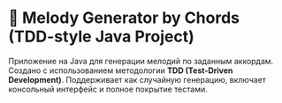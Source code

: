 # 🎵 Melody Generator by Chords (TDD-style Java Project)

Приложение на Java для генерации мелодий по заданным аккордам. 
Создано с использованием методологии **TDD (Test-Driven Development)**. 
Поддерживает как случайную генерацию, включает консольный интерфейс и полное покрытие тестами.
